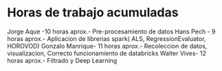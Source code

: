 # Horas de trabajo acumuladas

Jorge Aque -10 horas aprox.- Pre-procesamiento de datos
Hans Pech - 9 horas aprox.- Aplicacion de librerias spark( ALS, RegressionEvaluator, HOROVOD)
Gonzalo Manrique- 11 horas aprox.- Recoleccion de datos, visualizacion, Correcto funcionamiento de databricks
Walter Vives- 12 horas aprox.- Filtrado y Deep Learning
